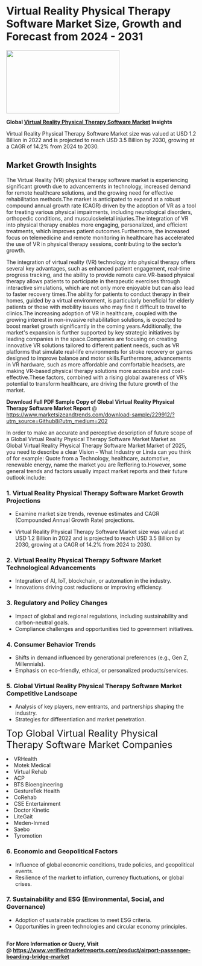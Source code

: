 <H1>Virtual Reality Physical Therapy Software Market Size, Growth and Forecast from 2024 - 2031</H1><img class="aligncenter size-medium wp-image-584254" src="https://thirdeyenews.in/wp-content/uploads/2024/09/Global-Market-Research-300x168.jpeg" alt="" width="300" height="168" /><p><strong>Global&nbsp;<a href="https://www.marketsizeandtrends.com/download-sample/229912/?utm_source=Github8j?utm_medium=202">Virtual Reality Physical Therapy Software Market</a> Insights</strong></p><p>Virtual Reality Physical Therapy Software Market size was valued at USD 1.2 Billion in 2022 and is projected to reach USD 3.5 Billion by 2030, growing at a CAGR of 14.2% from 2024 to 2030.</p><p><h2>Market Growth Insights</h2> <p>The Virtual Reality (VR) physical therapy software market is experiencing significant growth due to advancements in technology, increased demand for remote healthcare solutions, and the growing need for effective rehabilitation methods.The market is anticipated to expand at a robust compound annual growth rate (CAGR) driven by the adoption of VR as a tool for treating various physical impairments, including neurological disorders, orthopedic conditions, and musculoskeletal injuries.The integration of VR into physical therapy enables more engaging, personalized, and efficient treatments, which improves patient outcomes.Furthermore, the increased focus on telemedicine and remote monitoring in healthcare has accelerated the use of VR in physical therapy sessions, contributing to the sector’s growth. </p> <p>The integration of virtual reality (VR) technology into physical therapy offers several key advantages, such as enhanced patient engagement, real-time progress tracking, and the ability to provide remote care.VR-based physical therapy allows patients to participate in therapeutic exercises through interactive simulations, which are not only more enjoyable but can also lead to faster recovery times.The ability for patients to conduct therapy in their homes, guided by a virtual environment, is particularly beneficial for elderly patients or those with mobility issues who may find it difficult to travel to clinics.The increasing adoption of VR in healthcare, coupled with the growing interest in non-invasive rehabilitation solutions, is expected to boost market growth significantly in the coming years.Additionally, the market's expansion is further supported by key strategic initiatives by leading companies in the space.Companies are focusing on creating innovative VR solutions tailored to different patient needs, such as VR platforms that simulate real-life environments for stroke recovery or games designed to improve balance and motor skills.Furthermore, advancements in VR hardware, such as more affordable and comfortable headsets, are making VR-based physical therapy solutions more accessible and cost-effective.These factors, combined with a rising global awareness of VR’s potential to transform healthcare, are driving the future growth of the market.</p><p><span class=""><strong>Download Full PDF Sample Copy of Global Virtual Reality Physical Therapy Software Market Report</strong> @ <a href="https://www.marketsizeandtrends.com/download-sample/229912/?utm_source=Github8j?utm_medium=202" target="_blank">https://www.marketsizeandtrends.com/download-sample/229912/?utm_source=Github8j?utm_medium=202</a></span></p><p>In order to make an accurate and perceptive description of future scope of a Global&nbsp;Virtual Reality Physical Therapy Software Market Market as Global&nbsp;Virtual Reality Physical Therapy Software Market Market of 2025, you need to describe a clear Vision &ndash; What Industry or Linda can you think of for example: Quote from a Technology, healthcare, automotive, renewable energy, name the market you are Reffering to.However, some general trends and factors usually impact market reports and their future outlook include:</p><h3>1.&nbsp;<strong>Virtual Reality Physical Therapy Software Market Growth Projections</strong></h3><ul><li>Examine market size trends, revenue estimates and CAGR (Compounded Annual Growth Rate) projections.</li><li><p>Virtual Reality Physical Therapy Software Market size was valued at USD 1.2 Billion in 2022 and is projected to reach USD 3.5 Billion by 2030, growing at a CAGR of 14.2% from 2024 to 2030.</p></li></ul><h3>2.&nbsp;<strong>Virtual Reality Physical Therapy Software Market Technological Advancements</strong></h3><ul><li>Integration of AI, IoT, blockchain, or automation in the industry.</li><li>Innovations driving cost reductions or improving efficiency.</li></ul><h3>3.&nbsp;<strong>Regulatory and Policy Changes</strong></h3><ul><li>Impact of global and regional regulations, including sustainability and carbon-neutral goals.</li><li>Compliance challenges and opportunities tied to government initiatives.</li></ul><h3>4.&nbsp;<strong>Consumer Behavior Trends</strong></h3><ul><li>Shifts in demand influenced by generational preferences (e.g., Gen Z, Millennials).</li><li>Emphasis on eco-friendly, ethical, or personalized products/services.</li></ul><h3>5.&nbsp;<strong>Global Virtual Reality Physical Therapy Software Market Competitive Landscape</strong></h3><ul><li>Analysis of key players, new entrants, and partnerships shaping the industry.</li><li>Strategies for differentiation and market penetration.</li></ul><p data-pm-slice="1 1 []"><span style="color: inherit; font-family: inherit; font-size: 25px;">Top Global Virtual Reality Physical Therapy Software Market Companies</span></p><div class="" data-test-id=""><p><li>VRHealth</li><li> Motek Medical</li><li> Virtual Rehab</li><li> ACP</li><li> BTS Bioengineering</li><li> GestureTek Health</li><li> CoRehab</li><li> CSE Entertainment</li><li> Doctor Kinetic</li><li> LiteGait</li><li> Meden-Inmed</li><li> Saebo</li><li> Tyromotion</li></p></div><h3>6.&nbsp;<strong>Economic and Geopolitical Factors</strong></h3><ul><li>Influence of global economic conditions, trade policies, and geopolitical events.</li><li>Resilience of the market to inflation, currency fluctuations, or global crises.</li></ul><h3>7.&nbsp;<strong>Sustainability and ESG (Environmental, Social, and Governance)</strong></h3><ul><li>Adoption of sustainable practices to meet ESG criteria.</li><li>Opportunities in green technologies and circular economy principles.</li></ul><h2><strong style="font-size: 14px;">For More Information or Query, Visit @&nbsp;</strong><a style="background-color: #ffffff; font-size: 14px;" href="https://www.marketsizeandtrends.com/report/virtual-reality-physical-therapy-software-market/" target="_blank">https://www.verifiedmarketreports.com/product/airport-passenger-boarding-bridge-market</a></h2>